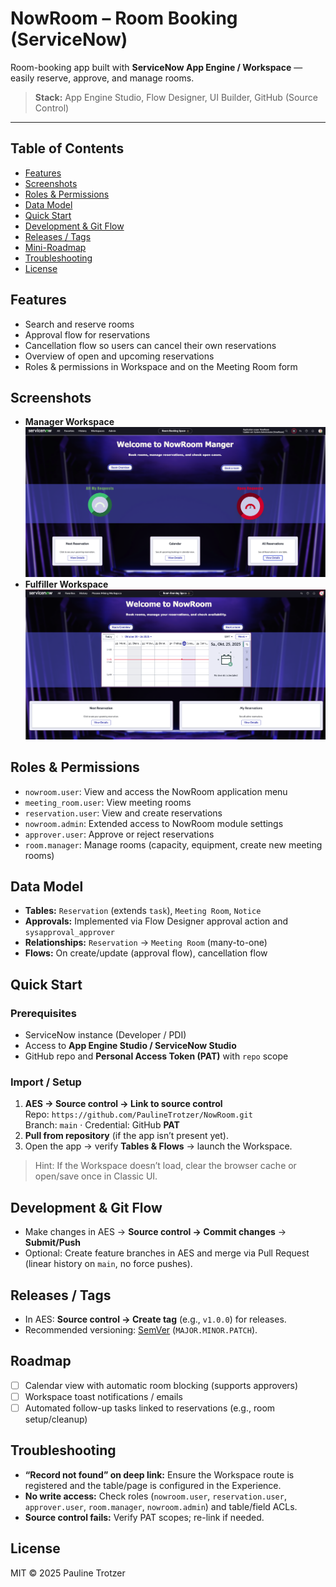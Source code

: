 # NowRoom – Room Booking (ServiceNow)

Room-booking app built with **ServiceNow App Engine / Workspace** — easily reserve, approve, and manage rooms.
> **Stack:** App Engine Studio, Flow Designer, UI Builder, GitHub (Source Control)

---

## Table of Contents
- [Features](#features)
- [Screenshots](#screenshots)
- [Roles & Permissions](#roles--permissions)
- [Data Model](#data-model)
- [Quick Start](#quick-start)
- [Development & Git Flow](#development--git-flow)
- [Releases / Tags](#releases--tags)
- [Mini-Roadmap](#roadmap)
- [Troubleshooting](#troubleshooting)
- [License](#license)

## Features
- Search and reserve rooms
- Approval flow for reservations
- Cancellation flow so users can cancel their own reservations
- Overview of open and upcoming reservations
- Roles & permissions in Workspace and on the Meeting Room form

## Screenshots
- **Manager Workspace**  
  ![Manager Workspace](manager-workspace.png)
- **Fulfiller Workspace**  
  ![Fulfiller Workspace](fulfiller-workspace.png)


## Roles & Permissions
- `nowroom.user`: View and access the NowRoom application menu
- `meeting_room.user`: View meeting rooms
- `reservation.user`: View and create reservations
- `nowroom.admin`: Extended access to NowRoom module settings
- `approver.user`: Approve or reject reservations
- `room.manager`: Manage rooms (capacity, equipment, create new meeting rooms)

## Data Model
- **Tables:** `Reservation` (extends `task`), `Meeting Room`, `Notice`
- **Approvals:** Implemented via Flow Designer approval action and `sysapproval_approver`
- **Relationships:** `Reservation` → `Meeting Room` (many-to-one)
- **Flows:** On create/update (approval flow), cancellation flow

## Quick Start

### Prerequisites
- ServiceNow instance (Developer / PDI)
- Access to **App Engine Studio / ServiceNow Studio**
- GitHub repo and **Personal Access Token (PAT)** with `repo` scope

### Import / Setup
1. **AES → Source control → Link to source control**  
   Repo: `https://github.com/PaulineTrotzer/NowRoom.git`  
   Branch: `main` · Credential: GitHub **PAT**
2. **Pull from repository** (if the app isn’t present yet).
3. Open the app → verify **Tables & Flows** → launch the Workspace.

> Hint: If the Workspace doesn’t load, clear the browser cache or open/save once in Classic UI.

## Development & Git Flow
- Make changes in AES → **Source control → Commit changes** → **Submit/Push**
- Optional: Create feature branches in AES and merge via Pull Request  
  (linear history on `main`, no force pushes).

## Releases / Tags
- In AES: **Source control → Create tag** (e.g., `v1.0.0`) for releases.
- Recommended versioning: [SemVer](https://semver.org/) (`MAJOR.MINOR.PATCH`).

## Roadmap
- [ ] Calendar view with automatic room blocking (supports approvers)
- [ ] Workspace toast notifications / emails
- [ ] Automated follow-up tasks linked to reservations (e.g., room setup/cleanup)

## Troubleshooting
- **“Record not found” on deep link:** Ensure the Workspace route is registered and the table/page is configured in the Experience.
- **No write access:** Check roles (`nowroom.user`, `reservation.user`, `approver.user`, `room.manager`, `nowroom.admin`) and table/field ACLs.
- **Source control fails:** Verify PAT scopes; re-link if needed.

## License
MIT © 2025 Pauline Trotzer


